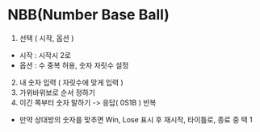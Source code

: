 # NBB(Number Base Ball)

1. 선택 ( 시작, 옵션 )
  - 시작 : 시작시 2로
  - 옵션 : 수 중복 허용, 숫자 자릿수 설정
2. 내 숫자 입력 ( 자릿수에 맞게 입력 )
3. 가위바위보로 순서 정하기
4. 이긴 쪽부터 숫자 말하기 -> 응답( 0S1B ) 반복
  - 만약 상대방의 숫자를 맞추면 Win, Lose 표시 후 재시작, 타이틀로, 종료 중 택 1
